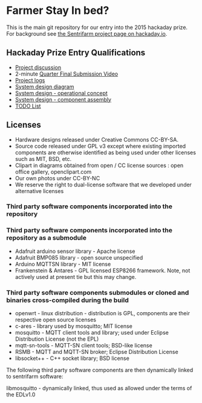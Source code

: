 # Farmer Stay In bed?

This is the main git repository for our entry into the 2015 hackaday prize.
For background see [the Sentrifarm project page on hackaday.io](http://hackaday.io/project/4758).

## Hackaday Prize Entry Qualifications

* [Project discussion](https://hackaday.io/project/4758)
* 2-minute [Quarter Final Submission Video](https://www.youtube.com/watch?v=4EXUw1XIK7Q)
* [Project logs](https://hackaday.io/project/4758)
* [System design diagram](media/architecturediagramv0.2.svg)
* [System design - operational concept](OperationalConcept.md)
* [System design - component assembly](ComponentsAndAssembly.md)
* [TODO List](TODO.md)

## Licenses

* Hardware designs released under Creative Commons CC-BY-SA.
* Source code released under GPL v3 except where existing imported components are otherwise identified as being used under other licenses such as MIT, BSD, etc.
* Clipart in diagrams obtained from open / CC license sources : open office gallery, openclipart.com
* Our own photos under CC-BY-NC
* We reserve the right to dual-license software that we developed under alternative licenses

### Third party software components incorporated into the repository

### Third party software components incorporated into the repository as a submodule

* Adafruit arduino sensor library - Apache license
* Adafruit BMP085 library - open source unspecified
* Arduino MQTTSN library - MIT license
* Frankenstein & Antares - GPL licensed ESP8266 framework. Note, not actively used at present tie but this may change.

### Third party software components submodules or cloned and binaries cross-compiled during the build

* openwrt - linux distribution - distribution is GPL, components are their respective open source licenses
* c-ares - library used by mosquitto; MIT license
* mosquitto - MQTT client tools and library; used under Eclipse Distribution License (not the EPL)
* mqtt-sn-tools - MQTT-SN client tools; BSD-like license
* RSMB - MQTT and MQTT-SN broker; Eclipse Distribution License
* libsocket++ - C++ socket library; BSD license

The following third party software components are then dynamically linked to sentrifarm software:

libmosquitto - dynamically linked, thus used as allowed under the terms of the EDLv1.0

